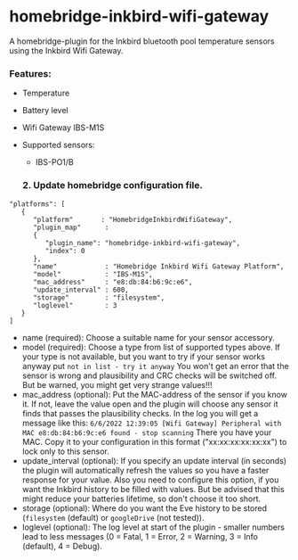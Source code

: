 # homebridge-inkbird-wifi-gateway
A homebridge-plugin for the Inkbird bluetooth pool temperature sensors using the Inkbird Wifi Gateway.

### Features:
- Temperature 
- Battery level
- Wifi Gateway IBS-M1S
- Supported sensors:
   - IBS-PO1/B 
   
   
   ### 2. Update homebridge configuration file.
```
"platforms": [
   {
      "platform"       : "HomebridgeInkbirdWifiGateway",
      "plugin_map"      :
      {
         "plugin_name": "homebridge-inkbird-wifi-gateway",
         "index": 0
      },
      "name"            : "Homebridge Inkbird Wifi Gateway Platform",
      "model"           : "IBS-M1S",
      "mac_address"     : "e8:db:84:b6:9c:e6",
      "update_interval" : 600,
      "storage"         : "filesystem",
      "loglevel"        : 3
   }
]
```
- name            (required): Choose a suitable name for your sensor accessory.
- model           (required): Choose a type from list of supported types above.
                              If your type is not available, but you want to try if your sensor works anyway put
                              `not in list - try it anyway`
                              You won't get an error that the sensor is wrong and plausibility and CRC checks will be switched off.
                              But be warned, you might get very strange values!!!
- mac_address     (optional): Put the MAC-address of the sensor if you know it.
                              If not, leave the value open and the plugin will choose any sensor it finds that passes the plausibility checks. In the log you will get a message like this:
                              `6/6/2022 12:39:05 [Wifi Gateway] Peripheral with MAC e8:db:84:b6:9c:e6 found - stop scanning`
                              There you have your MAC. Copy it to your configuration in this format ("xx:xx:xx:xx:xx:xx") to lock only to this sensor.
- update_interval (optional): If you specify an update interval (in seconds) the plugin will automatically refresh the values so you have
                              a faster response for your value. Also you need to configure this option, if you want the Inkbird history to be
                              filled with values. But be advised that this might reduce your batteries lifetime, so don't choose it too short.
- storage         (optional): Where do you want the Eve history to be stored (`filesystem` (default) or `googleDrive` (not tested)).
- loglevel        (optional): The log level at start of the plugin - smaller numbers lead to less messages
                              (0 = Fatal, 1 = Error, 2 = Warning, 3 = Info (default), 4 = Debug).









